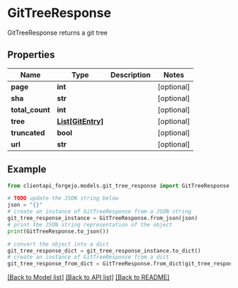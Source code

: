 # GitTreeResponse

GitTreeResponse returns a git tree

## Properties

Name | Type | Description | Notes
------------ | ------------- | ------------- | -------------
**page** | **int** |  | [optional] 
**sha** | **str** |  | [optional] 
**total_count** | **int** |  | [optional] 
**tree** | [**List[GitEntry]**](GitEntry.md) |  | [optional] 
**truncated** | **bool** |  | [optional] 
**url** | **str** |  | [optional] 

## Example

```python
from clientapi_forgejo.models.git_tree_response import GitTreeResponse

# TODO update the JSON string below
json = "{}"
# create an instance of GitTreeResponse from a JSON string
git_tree_response_instance = GitTreeResponse.from_json(json)
# print the JSON string representation of the object
print(GitTreeResponse.to_json())

# convert the object into a dict
git_tree_response_dict = git_tree_response_instance.to_dict()
# create an instance of GitTreeResponse from a dict
git_tree_response_from_dict = GitTreeResponse.from_dict(git_tree_response_dict)
```
[[Back to Model list]](../README.md#documentation-for-models) [[Back to API list]](../README.md#documentation-for-api-endpoints) [[Back to README]](../README.md)


